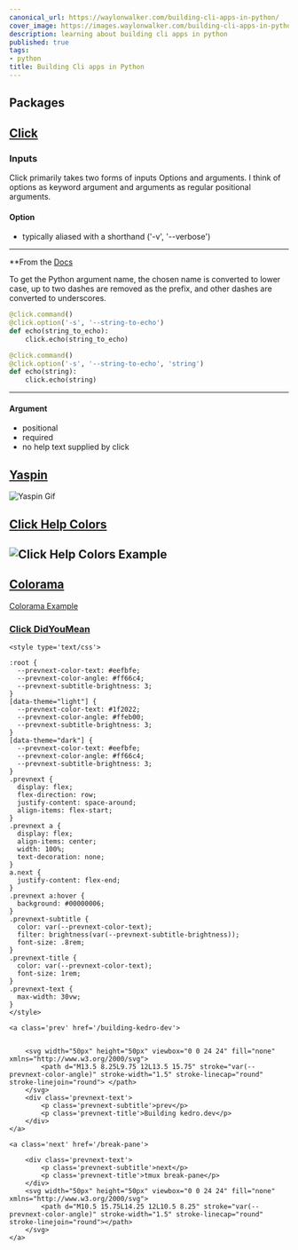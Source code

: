 ```yaml
---
canonical_url: https://waylonwalker.com/building-cli-apps-in-python/
cover_image: https://images.waylonwalker.com/building-cli-apps-in-python.png
description: learning about building cli apps in python
published: true
tags:
- python
title: Building Cli apps in Python
---
```


## Packages

## [Click](https://click.palletsprojects.com/en/7.x/ "Click")

### Inputs

Click primarily takes two forms of inputs Options and arguments.  I think of options as keyword argument and arguments as regular positional arguments.

#### Option

* typically aliased with a shorthand ('-v', '--verbose')

---

**From the [Docs](https://click.palletsprojects.com/en/7.x/options/)

To get the Python argument name, the chosen name is converted to lower case, up to two dashes are removed as the prefix, and other dashes are converted to underscores.

``` python
@click.command()
@click.option('-s', '--string-to-echo')
def echo(string_to_echo):
    click.echo(string_to_echo)
```

``` python
@click.command()
@click.option('-s', '--string-to-echo', 'string')
def echo(string):
    click.echo(string)
```

---

#### Argument

* positional
* required
* no help text supplied by click

## [Yaspin](https://pypi.org/project/yaspin/ "Yaspin")

![Yaspin Gif](https://images.waylonwalker.com/yaspin-demo.gif)

## [Click Help Colors](https://github.com/click-contrib/click-help-colors)

## ![Click Help Colors Example](https://raw.githubusercontent.com/r-m-n/click-help-colors/master/examples/1.png)

## [Colorama](https://github.com/tartley/colorama "colorama")

[Colorama Example](https://github.com/tartley/colorama/raw/master/screenshots/ubuntu-demo.png)

### [Click DidYouMean](https://github.com/click-contrib/click-didyoumean)
<div class='prevnext'>

    <style type='text/css'>

    :root {
      --prevnext-color-text: #eefbfe;
      --prevnext-color-angle: #ff66c4;
      --prevnext-subtitle-brightness: 3;
    }
    [data-theme="light"] {
      --prevnext-color-text: #1f2022;
      --prevnext-color-angle: #ffeb00;
      --prevnext-subtitle-brightness: 3;
    }
    [data-theme="dark"] {
      --prevnext-color-text: #eefbfe;
      --prevnext-color-angle: #ff66c4;
      --prevnext-subtitle-brightness: 3;
    }
    .prevnext {
      display: flex;
      flex-direction: row;
      justify-content: space-around;
      align-items: flex-start;
    }
    .prevnext a {
      display: flex;
      align-items: center;
      width: 100%;
      text-decoration: none;
    }
    a.next {
      justify-content: flex-end;
    }
    .prevnext a:hover {
      background: #00000006;
    }
    .prevnext-subtitle {
      color: var(--prevnext-color-text);
      filter: brightness(var(--prevnext-subtitle-brightness));
      font-size: .8rem;
    }
    .prevnext-title {
      color: var(--prevnext-color-text);
      font-size: 1rem;
    }
    .prevnext-text {
      max-width: 30vw;
    }
    </style>
    
    <a class='prev' href='/building-kedro-dev'>
    

        <svg width="50px" height="50px" viewbox="0 0 24 24" fill="none" xmlns="http://www.w3.org/2000/svg">
            <path d="M13.5 8.25L9.75 12L13.5 15.75" stroke="var(--prevnext-color-angle)" stroke-width="1.5" stroke-linecap="round" stroke-linejoin="round"> </path>
        </svg>
        <div class='prevnext-text'>
            <p class='prevnext-subtitle'>prev</p>
            <p class='prevnext-title'>Building kedro.dev</p>
        </div>
    </a>
    
    <a class='next' href='/break-pane'>
    
        <div class='prevnext-text'>
            <p class='prevnext-subtitle'>next</p>
            <p class='prevnext-title'>tmux break-pane</p>
        </div>
        <svg width="50px" height="50px" viewbox="0 0 24 24" fill="none" xmlns="http://www.w3.org/2000/svg">
            <path d="M10.5 15.75L14.25 12L10.5 8.25" stroke="var(--prevnext-color-angle)" stroke-width="1.5" stroke-linecap="round" stroke-linejoin="round"></path>
        </svg>
    </a>
  </div>